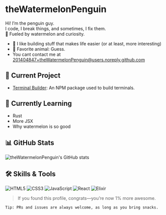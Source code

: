 # theWatermelonPenguin

Hi! I’m the penguin guy.  
I code, I break things, and sometimes, I fix them.  
🍉 Fueled by watermelon and curiosity.

- 🧩 I like building stuff that makes life easier (or at least, more interesting)
- 🐧 Favorite animal: Guess.
- You cant contact me at 201404847+theWatermelonPenguin@users.noreply.github.com

## 🚀 Current Project
- [Terminal Builder](https://github.com/theWatermelonPenguin/Terminal-Builder): An NPM package used to build terminals.

## 🌱 Currently Learning
- Rust
- More JSX
- Why watermelon is so good

## 📊 GitHub Stats
![theWatermelonPenguin's GitHub stats](https://github-readme-stats.vercel.app/api?username=theWatermelonPenguin&show_icons=true&theme=dracula)

## 🛠️ Skills & Tools

![HTML5](https://img.shields.io/badge/HTML5-E34F26?style=flat&logo=html5&logoColor=white)
![CSS3](https://img.shields.io/badge/CSS3-1572B6?style=flat&logo=css3&logoColor=white)
![JavaScript](https://img.shields.io/badge/JavaScript-F7DF1E?style=flat&logo=javascript&logoColor=black)
![React](https://img.shields.io/badge/React-20232A?style=flat&logo=react&logoColor=61DAFB)
![Elixir](https://img.shields.io/badge/Elixir-4B275F?style=flat&logo=elixir&logoColor=white)

> If you found this profile, congrats—you’re now 1% more awesome.

```
Tip: PRs and issues are always welcome, as long as you bring snacks.
```
